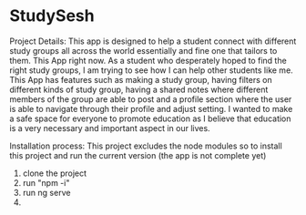 # StudySesh

Project Details: 
This app is designed to help a student connect with different study groups all across the world essentially and fine one that tailors to them. This App right now. As a student who desperately hoped to find the right study groups, I am trying to see how I can help other students like me. 
This App has features such as making a study group, having filters on different kinds of study group, having a shared notes where different members of the group are able to post and a profile section where the user is able to navigate through their profile and adjust setting. I wanted to make a safe space for everyone to promote education as I believe that education is a very necessary and important aspect in our lives. 

Installation process: 
This project excludes the node modules so to install this project and run the current version (the app is not complete yet)
1. clone the project
2. run "npm -i"
3. run ng serve
4. 

